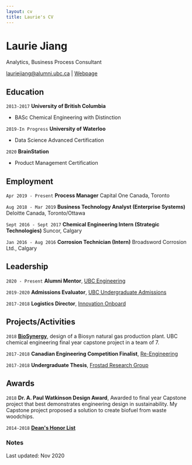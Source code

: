 ```yaml
---
layout: cv
title: Laurie's CV
---
```

# Laurie Jiang
Analytics, Business Process Consultant

<div id="webaddress">
<a href="mailto:lauriejiang@alumni.ubc.ca">lauriejiang@alumni.ubc.ca</a>
| <a href="https://www.lauriej.ca">Webpage</a>
</div>

## Education

`2013-2017`
__University of British Columbia__

- BASc Chemical Engineering with Distinction

`2019-In Progress`
__University of Waterloo__

- Data Science Advanced Certification

`2020`
__BrainStation__

- Product Management Certification

## Employment

`Apr 2019 - Present`
__Process Manager__
Capital One Canada, Toronto

`Aug 2018 - Mar 2019`
__Business Technology Analyst (Enterprise Systems)__
Deloitte Canada, Toronto/Ottawa

`Sept 2016 - Sept 2017`
__Chemical Engineering Intern (Strategic Technologies)__
Suncor, Calgary

`Jan 2016 - Aug 2016`
__Corrosion Technician (Intern)__
Broadsword Corrosion Ltd., Calgary

## Leadership
`2020 - Present`
**Alumni Mentor**, [UBC Engineering](https://engineering.ubc.ca/research-industry/mentoring-program)

`2019-2020`
**Admissions Evaluator**, [UBC Undergraduate Admissions](https://www.alumni.ubc.ca/volunteer-and-donate/broad-based-admissions-alumni-reader/)

`2017-2018`
**Logistics Director**, [Innovation Onboard](https://www.facebook.com/InnovationOnBoard/)

## Projects/Activities
`2018`
**[BioSynergy](http://chbe.sites.olt.ubc.ca/files/2018/05/P1-Capstone-Poster.pdf)**, design of a Biosyn natural gas production plant. UBC chemical engineering final year capstone project in a team of 7.

`2017-2018`
**Canadian Engineering Competition Finalist**, [Re-Engineering](https://engineering.ubc.ca/news/2018/02/apsc-students-win-big-at-2018-western-engineering-competition)

`2017-2018`
**Undergraduate Thesis**, [Frostad Research Group](https://food.chbe.ubc.ca/people2/)


## Awards

`2018`
**Dr. A. Paul Watkinson Design Award**, Awarded to final year Capstone project that best demonstrates engineering design in sustainability. My Capstone project proposed a solution to create biofuel from waste woodchips.

`2014-2018`
**[Dean's Honor List](http://www.calendar.ubc.ca/vancouver/index.cfm?tree=12,195,272,29)**

### Notes

Last updated: Nov 2020


